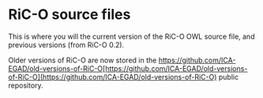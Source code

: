 # RiC-O source files

This is where you will the current version of the RiC-O OWL source file, and previous versions (from RiC-O 0.2).

Older versions of RiC-O are now stored in the https://github.com/ICA-EGAD/old-versions-of-RiC-O[https://github.com/ICA-EGAD/old-versions-of-RiC-O](https://github.com/ICA-EGAD/old-versions-of-RiC-O) public repository.
